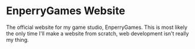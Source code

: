 # EnperryGames Website

The official website for my game studio, EnperryGames. This is most likely the only time I'll make a website from scratch, web development isn't really my thing.